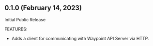 ## 0.1.0 (February 14, 2023)

Initial Public Release

FEATURES:

* Adds a client for communicating with Waypoint API Server via HTTP.